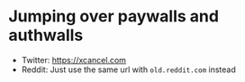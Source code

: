 # Jumping over paywalls and authwalls

* Twitter: https://xcancel.com
* Reddit: Just use the same url with `old.reddit.com` instead
